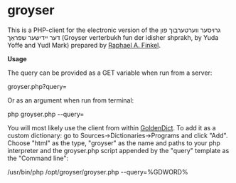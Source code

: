 
groyser
=======

This is a PHP-client for the electronic version of the גרויסער ווערטערבוך פון דער יידישער שפּראַך (Groyser verterbukh fun der idisher shprakh, by Yuda Yoffe and Yudl Mark) prepared by [Raphael A. Finkel](http://www.cs.uky.edu/~raphael/yiddish/searchGroys.cgi).

**Usage**

The query can be provided as a GET variable when run from a server:

   groyser.php?query=

Or as an argument when run from terminal:

   php groyser.php --query=

You will most likely use the client from within [GoldenDict](http://goldendict.org/). To add it as a custom dictionary: go to Sources→Dictionaries→Programs and click "Add". Choose "html" as the type, "groyser" as the name and paths to your php interpreter and the groyser.php script appended by the "query" template as the "Command line":

   /usr/bin/php /opt/groyser/groyser.php --query=%GDWORD%
